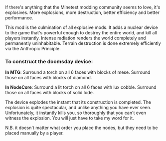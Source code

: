 If there's anything that the Minetest modding community seems to love,
it's explosives.  More explosions, more destruction, better efficiency
and better performance.

This mod is the culmination of all explosive mods.  It adds a nuclear
device to the game that's powerful enough to destroy the entire world,
and kill all players instantly.  Intense radiation renders the world
completely and permanently uninhabitable.  Terrain destruction is done
extremely efficiently via the Anthropic Principle.

### To construct the doomsday device:

**In MTG**: Surround a torch on all 6 faces with blocks of mese.
Surround those on all faces with blocks of diamond.

**In NodeCore**: Surround a lit torch on all 6 faces with lux
cobble.  Surround those on all faces with blocks of solid lode.

The device explodes the instant that its construction is completed.
The explosion is quite spectacular, and unlike anything you have ever
seen.  Unfortunately, it instantly kills you, so thoroughly that you
can't even witness the explosion.  You will just have to take my word
for it.

N.B. it doesn't matter what order you place the nodes, but they need
to be placed manually by a player.